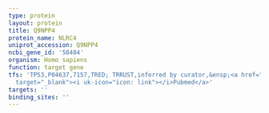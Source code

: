```yaml
---
type: protein
layout: protein
title: Q9NPP4
protein_name: NLRC4
uniprot_accession: Q9NPP4
ncbi_gene_id: '58484'
organism: Homo sapiens
function: target gene
tfs: 'TP53,P04637,7157,TRED; TRRUST,inferred by curator,&ensp;<a href="https://www.ncbi.nlm.nih.gov/pubmed/?term=15580302%5Buid%5D"
  target="_blank"><i uk-icon="icon: link"></i>Pubmed</a>'
targets: ''
binding_sites: ''
---
```

